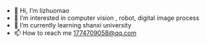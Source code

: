 - 👋 Hi, I’m lizhuomao
- 👀 I’m interested in computer vision , robot, digital image process
- 🌱 I’m currently learning shanxi university
- 📫 How to reach me 1774709058@qq.com

<!---
lizhuomao/lizhuomao is a ✨ special ✨ repository because its `README.md` (this file) appears on your GitHub profile.
You can click the Preview link to take a look at your changes.
--->
